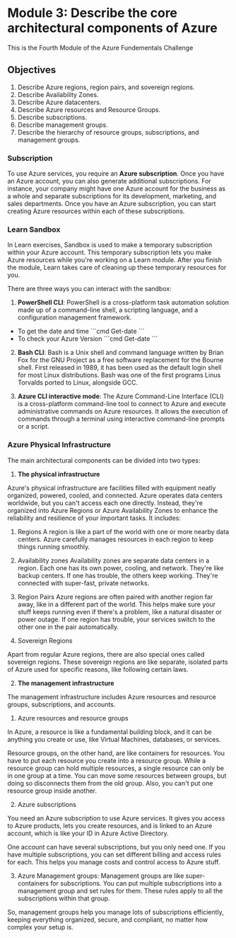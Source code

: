 # Module 3:  Describe the core architectural components of Azure 

This is the Fourth Module of the Azure Fundementals Challenge

## Objectives

1. Describe Azure regions, region pairs, and sovereign regions.
2. Describe Availability Zones.
3. Describe Azure datacenters.
4. Describe Azure resources and Resource Groups.
5. Describe subscriptions.
6. Describe management groups.
7. Describe the hierarchy of resource groups, subscriptions, and management groups.

### Subscription

To use Azure services, you require an **Azure subscription**. Once you have an Azure account, you can also generate additional subscriptions. For instance, your company might have one Azure account for the business as a whole and separate subscriptions for its development, marketing, and sales departments. Once you have an Azure subscription, you can start creating Azure resources within each of these subscriptions.

### Learn Sandbox

In Learn exercises, Sandbox is used to make a temporary subscription within your Azure account. This temporary subscription lets you make Azure resources while you're working on a Learn module. After you finish the module, Learn takes care of cleaning up these temporary resources for you.

There are three ways you can interact with the sandbox:

1. **PowerShell CLI**: PowerShell is a cross-platform task automation solution made up of a command-line shell, a scripting language, and a configuration management framework.
<ul>
<li>
To get the date and time 
```cmd
Get-date
```
</li>
<li>
To check your Azure Version
```cmd
Get-date
```
</li>
</ul>

2. **Bash CLI**: Bash is a Unix shell and command language written by Brian Fox for the GNU Project as a free software replacement for the Bourne shell. First released in 1989, it has been used as the default login shell for most Linux distributions. Bash was one of the first programs Linus Torvalds ported to Linux, alongside GCC.

3.  **Azure CLI interactive mode**: The Azure Command-Line Interface (CLI) is a cross-platform command-line tool to connect to Azure and execute administrative commands on Azure resources. It allows the execution of commands through a terminal using interactive command-line prompts or a script.

### Azure Physical Infrastructure

The main architectural components can be divided into two types:
1. **The physical infrastructure**

Azure's physical infrastructure are facilities filled with equipment neatly organized, powered, cooled, and connected.
Azure operates data centers worldwide, but you can't access each one directly. Instead, they're organized into Azure Regions or Azure Availability Zones to enhance the reliability and resilience of your important tasks. It includes:

1. Regions
A region is like a part of the world with one or more nearby data centers. Azure carefully manages resources in each region to keep things running smoothly.

2. Availability zones 
Availability zones are separate data centers in a region. Each one has its own power, cooling, and network. They're like backup centers. If one has trouble, the others keep working. They're connected with super-fast, private networks.

3. Region Pairs
Azure regions are often paired with another region far away, like in a different part of the world. This helps make sure your stuff keeps running even if there's a problem, like a natural disaster or power outage. If one region has trouble, your services switch to the other one in the pair automatically.

4. Sovereign Regions

Apart from regular Azure regions, there are also special ones called sovereign regions. These sovereign regions are like separate, isolated parts of Azure used for specific reasons, like following certain laws.

2. **The management infrastructure**

The management infrastructure includes Azure resources and resource groups, subscriptions, and accounts.

1. Azure resources and resource groups

In Azure, a resource is like a fundamental building block, and it can be anything you create or use, like Virtual Machines, databases, or services.

Resource groups, on the other hand, are like containers for resources. You have to put each resource you create into a resource group. While a resource group can hold multiple resources, a single resource can only be in one group at a time. You can move some resources between groups, but doing so disconnects them from the old group. Also, you can't put one resource group inside another.

2. Azure subscriptions

You need an Azure subscription to use Azure services. It gives you access to Azure products, lets you create resources, and is linked to an Azure account, which is like your ID in Azure Active Directory.

One account can have several subscriptions, but you only need one. If you have multiple subscriptions, you can set different billing and access rules for each. This helps you manage costs and control access to Azure stuff.

3. Azure Management groups:
Management groups are like super-containers for subscriptions. You can put multiple subscriptions into a management group and set rules for them. These rules apply to all the subscriptions within that group.

So, management groups help you manage lots of subscriptions efficiently, keeping everything organized, secure, and compliant, no matter how complex your setup is.